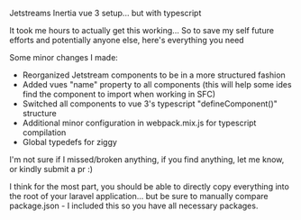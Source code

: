 Jetstreams Inertia vue 3 setup... but with typescript

 It took me hours to actually get this working... So to save my self future efforts and potentially anyone else, here's everything you need

 Some minor changes I made:
 - Reorganized Jetstream components to be in a more structured fashion
 - Added vues "name" property to all components (this will help some ides find the component to import when working in SFC)
 - Switched all components to vue 3's typescript "defineComponent()" structure
 - Additional minor configuration in webpack.mix.js for typescript compilation
 - Global typedefs for ziggy

I'm not sure if I missed/broken anything, if you find anything, let me know, or kindly submit a pr :) 

I think for the most part, you should be able to directly copy everything into the root of your laravel application... but be sure to manually compare package.json - I included this so you have all necessary packages.